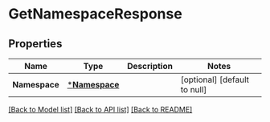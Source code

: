 # GetNamespaceResponse

## Properties
Name | Type | Description | Notes
------------ | ------------- | ------------- | -------------
**Namespace** | [***Namespace**](Namespace.md) |  | [optional] [default to null]

[[Back to Model list]](../README.md#documentation-for-models) [[Back to API list]](../README.md#documentation-for-api-endpoints) [[Back to README]](../README.md)


